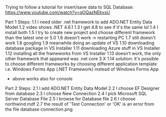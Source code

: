 Trying to follow a tutorial for insert/save data to SQL Database: https://www.youtube.com/watch?v=qOQazNEkxsU

Part 1 Steps:
1.1 I need older .net framework to add ADO.NET Entity Data Model
1.2 video shows .NET 4.6.1
1.3 I get 4.8 to see if it's the same lol
1.4 I install both
1.5 I try to create new project and choose different framework than the latest one or 5.0
1.6 doesn't work -> restarting PC 
1.7 still doesn't work
1.8 googling
1.9 meanwhile doing an update of VS
1.10 downloading database package in VS Installer
1.11 downloading Azure stuff in VS Installer
1.12 installing all the frameworks from VS Installer
1.13 doesn't work, the only other framework that appeared was .net core 3.X
1.14 solution: it's possible to choose different frameworks by choosing different application template i.e. Windows Forms App (.NET Framework) instead of Windows Forms App
- above works also for console

Part 2 Steps:
2.1 I add ADO.NET Entity Data Model
2.2 I choose EF Designer from database
2.3 I choose New Connection
2.4 I pick Microsoft SQL Server Database File
2.5 I browse for Database file
2.6 I choose northwind.mdf
2.7 the result of 'Test Connection' or 'OK' is an error from the file database connection.png
